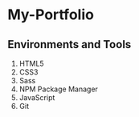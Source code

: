 # My-Portfolio

## Environments and Tools

1. HTML5
2. CSS3
3. Sass
4. NPM Package Manager
5. JavaScript
6. Git
